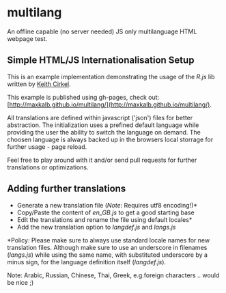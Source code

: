 # multilang

An offline capable (no server needed) JS only multilanguage HTML webpage test.

## Simple HTML/JS Internationalisation Setup

This is an example implementation demonstrating the usage of the _R.js_ lib written by [Keith Cirkel](https://github.com/keithamus).

This example is published using gh-pages, check out: [http://maxkalb.github.io/multilang/](http://maxkalb.github.io/multilang/).

All translations are defined within javascript ('json') files for better abstraction. The initialization uses a prefined default language while providing the user the ability to switch the language on demand. The choosen language is always backed up in the browsers local storrage for further usage - page reload. 

Feel free to play around with it and/or send pull requests for further translations or optimizations.

## Adding further translations

- Generate a new translation file (_Note_: Requires utf8 encoding!)*
- Copy/Paste the content of _en_GB.js_ to get a good starting base
- Edit the translations and rename the file using default locales*
- Add the new translation option to _langdef.js_ and _langs.js_

*Policy: Please make sure to always use standard locale names for new translation files. Although make sure to use an underscore in filenames (_langs.js_) while using the same name, with substituted underscore by a minus sign, for the language definition itself (_langdef.js_).

Note: Arabic, Russian, Chinese, Thai, Greek, e.g.foreign characters .. would be nice ;)
